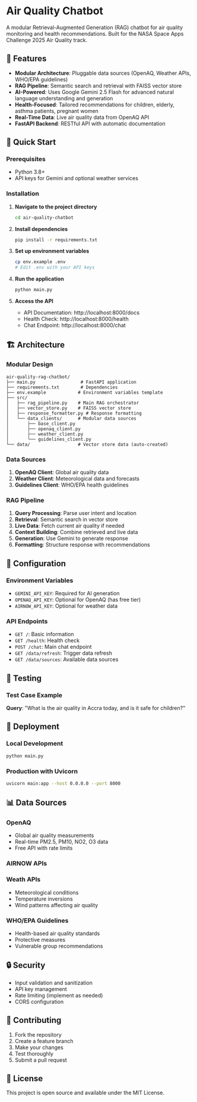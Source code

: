 # Air Quality Chatbot

A modular Retrieval-Augmented Generation (RAG) chatbot for air quality monitoring and health recommendations. Built for the NASA Space Apps Challenge 2025 Air Quality track.

## 🌟 Features

- **Modular Architecture**: Pluggable data sources (OpenAQ, Weather APIs, WHO/EPA guidelines)
- **RAG Pipeline**: Semantic search and retrieval with FAISS vector store
- **AI-Powered**: Uses Google Gemini 2.5 Flash for advanced natural language understanding and generation
- **Health-Focused**: Tailored recommendations for children, elderly, asthma patients, pregnant women
- **Real-Time Data**: Live air quality data from OpenAQ API
- **FastAPI Backend**: RESTful API with automatic documentation

## 🚀 Quick Start

### Prerequisites

- Python 3.8+
- API keys for Gemini and optional weather services

### Installation

1. **Navigate to the project directory**
   ```bash
   cd air-quality-chatbot
   ```

2. **Install dependencies**
   ```bash
   pip install -r requirements.txt
   ```

3. **Set up environment variables**
   ```bash
   cp env.example .env
   # Edit .env with your API keys
   ```

4. **Run the application**
   ```bash
   python main.py
   ```

5. **Access the API**
   - API Documentation: http://localhost:8000/docs
   - Health Check: http://localhost:8000/health
   - Chat Endpoint: http://localhost:8000/chat



## 🏗️ Architecture

### Modular Design

```
air-quality-rag-chatbot/
├── main.py                 # FastAPI application
├── requirements.txt        # Dependencies
├── env.example            # Environment variables template
├── src/
│   ├── rag_pipeline.py    # Main RAG orchestrator
│   ├── vector_store.py    # FAISS vector store
│   ├── response_formatter.py # Response formatting
│   └── data_clients/      # Modular data sources
│       ├── base_client.py
│       ├── openaq_client.py
│       ├── weather_client.py
│       └── guidelines_client.py
└── data/                  # Vector store data (auto-created)
```

### Data Sources

1. **OpenAQ Client**: Global air quality data
2. **Weather Client**: Meteorological data and forecasts
3. **Guidelines Client**: WHO/EPA health guidelines

### RAG Pipeline

1. **Query Processing**: Parse user intent and location
2. **Retrieval**: Semantic search in vector store
3. **Live Data**: Fetch current air quality if needed
4. **Context Building**: Combine retrieved and live data
5. **Generation**: Use Gemini to generate response
6. **Formatting**: Structure response with recommendations

## 🔧 Configuration

### Environment Variables

- `GEMINI_API_KEY`: Required for AI generation
- `OPENAQ_API_KEY`: Optional for OpenAQ (has free tier)
- `AIRNOW_API_KEY`: Optional for weather data

### API Endpoints

- `GET /`: Basic information
- `GET /health`: Health check
- `POST /chat`: Main chat endpoint
- `GET /data/refresh`: Trigger data refresh
- `GET /data/sources`: Available data sources

## 🧪 Testing

### Test Case Example

**Query**: "What is the air quality in Accra today, and is it safe for children?"

## 🚀 Deployment

### Local Development
```bash
python main.py
```

### Production with Uvicorn
```bash
uvicorn main:app --host 0.0.0.0 --port 8000
```


## 📊 Data Sources

### OpenAQ
- Global air quality measurements
- Real-time PM2.5, PM10, NO2, O3 data
- Free API with rate limits
### AIRNOW APIs
### Weath APIs
- Meteorological conditions
- Temperature inversions
- Wind patterns affecting air quality

### WHO/EPA Guidelines
- Health-based air quality standards
- Protective measures
- Vulnerable group recommendations

## 🔒 Security

- Input validation and sanitization
- API key management
- Rate limiting (implement as needed)
- CORS configuration

## 🤝 Contributing

1. Fork the repository
2. Create a feature branch
3. Make your changes
4. Test thoroughly
5. Submit a pull request

## 📄 License

This project is open source and available under the MIT License.

